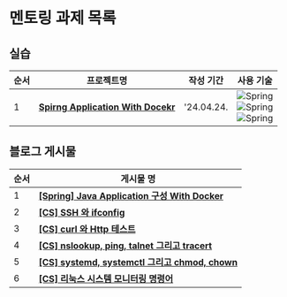 # 멘토링 과제 목록

## 실습
| 순서 | 프로젝트명 | 작성 기간  | 사용 기술 |
| --- | --- | --- |  --- |
| 1 | [**Spirng Application With Docekr**]() | '24.04.24. | ![Spring](https://img.shields.io/badge/spring-6DB33F.svg?style=for-the-badge&logo=spring&logoColor=white)<br>![Spring](https://img.shields.io/badge/springboot-6DB33F.svg?style=for-the-badge&logo=springboot&logoColor=white)<br>![Spring](https://img.shields.io/badge/docker-2496ED.svg?style=for-the-badge&logo=docker&logoColor=white)|

## 블로그 게시물
| 순서 | 게시물 명 |
| --- | --- |
| 1 |[**[Spring] Java Application 구성 With Docker**](https://slowprogramer.tistory.com/entry/Spring-Java-Application-%EA%B5%AC%EC%84%B1-With-Docker) | 
| 2 |[**[CS] SSH 와 ifconfig**](https://slowprogramer.tistory.com/entry/CS-SSH-%EC%99%80-ifconfig) | 
| 3 |[**[CS] curl 와 Http 테스트**](https://slowprogramer.tistory.com/entry/CS-curl-%EC%99%80-Http-%ED%85%8C%EC%8A%A4%ED%8A%B8) |
| 4 |[**[CS] nslookup, ping, talnet 그리고 tracert**](https://slowprogramer.tistory.com/entry/CS-nslookup-ping-talnet-%EA%B7%B8%EB%A6%AC%EA%B3%A0-tracert) | 
| 5 |[**[CS] systemd, systemctl 그리고 chmod, chown**](https://slowprogramer.tistory.com/entry/CS-systemd-systemctl-%EA%B7%B8%EB%A6%AC%EA%B3%A0-chmod-chown) | 
| 6 |[**[CS] 리눅스 시스템 모니터링 명령어**](https://slowprogramer.tistory.com/entry/CS-%EB%A6%AC%EB%88%85%EC%8A%A4-%EC%8B%9C%EC%8A%A4%ED%85%9C-%EB%AA%A8%EB%8B%88%ED%84%B0%EB%A7%81-%EB%AA%85%EB%A0%B9%EC%96%B4#ifconfig-1) | 
